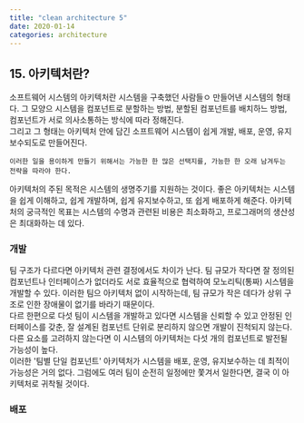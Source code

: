 ```yaml
---
title: "clean architecture 5"
date: 2020-01-14
categories: architecture
---
```


## 15. 아키텍처란?
소프트웨어 시스템의 아키텍처란 시스템을 구축했던 사람들ㅇ 만들어낸 시스템의 형태다. 그 모양으 시스템을 컴포넌트로 분할하는 방법, 분할된 컴포넌트를 배치하느 방법, 컴포넌트가 서로 의사소통하는 방식에 따라 정해진다.  
그리고 그 형태는 아키텍처 안에 담긴 소프트웨어 시스템이 쉽게 개발, 배포, 운영, 유지보수되도로 만들어진다.  

```text
이러한 일을 용이하게 만들기 위해서는 가능한 한 많은 선택지를, 가능한 한 오래 남겨두는 전략을 따라야 한다.
```

아키텍처의 주된 목적은 시스템의 생명주기를 지원하는 것이다. 좋은 아키텍처는 시스템을 쉽게 이해하고, 쉽게 개발하며, 쉽게 유지보수하고, 또 쉽게 배포하게 해준다. 아키텍처의 궁극적인 목표는 시스템의 수명과 관련된 비용은 최소화하고, 프로그래머의 생산성은 최대화하는 데 있다.

### 개발
팀 구조가 다르다면 아키텍처 관련 결정에서도 차이가 난다. 팀 규모가 작다면 잘 정의된 컴포넌트나 인터페이스가 없더라도 서로 효율적으로 협력하여 모노리틱(통짜) 시스템을 개발할 수 있다. 이러한 팀으 아키텍처 없이 시작하는데, 팀 규모가 작은 데다가 상위 구조로 인한 장애물이 없기를 바라기 때문이다.  
다르 한편으로 다섯 팀이 시스템을 개발하고 있다면 시스템을 신뢰할 수 있고 안정된 인터페이스를 갖춘, 잘 설계된 컴포넌트 단위로 분리하지 않으면 개발이 진척되지 않는다. 다른 요소를 고려하지 않는다면 이 시스템의 아키텍처는 다섯 개의 컴포넌트로 발전될 가능성이 높다.  
이러한 '팀별 단일 컴포넌트' 아키텍처가 시스템을 배포, 운영, 유지보수하는 데 최적이 가능성은 거의 없다. 그럼에도 여러 팀이 순전히 일정에만 쫓겨서 일한다면, 결국 이 아키텍처로 귀착될 것이다.

### 배포
